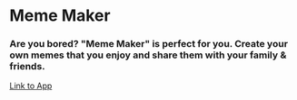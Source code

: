# Meme Maker

### Are you bored? "Meme Maker" is perfect for you. Create your own memes that you enjoy and share them with your family & friends.

[Link to App](https://a-meme-maker.herokuapp.com/)


